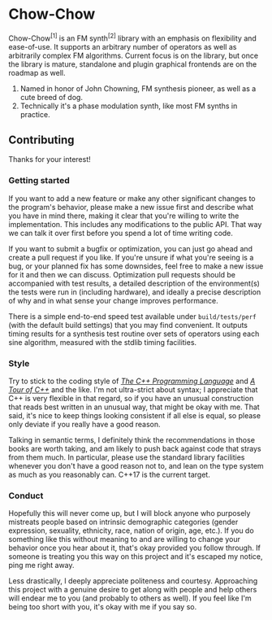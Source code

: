 # Chow-Chow

Chow-Chow<sup>[1]</sup> is an FM synth<sup>[2]</sup> library with
an emphasis on flexibility and ease-of-use. It supports an
arbitrary number of operators as well as arbitrarily complex FM
algorithms. Current focus is on the library, but once the library
is mature, standalone and plugin graphical frontends are on the
roadmap as well.

1. Named in honor of John Chowning, FM synthesis pioneer, as well
   as a cute breed of dog.
1. Technically it's a phase modulation synth, like most FM synths
   in practice.

## Contributing

Thanks for your interest!

### Getting started

If you want to add a new feature or make any other significant
changes to the program's behavior, please make a new issue first
and describe what you have in mind there, making it clear that
you're willing to write the implementation. This includes any
modifications to the public API. That way we can talk it over
first before you spend a lot of time writing code.

If you want to submit a bugfix or optimization, you can just go
ahead and create a pull request if you like. If you're unsure if
what you're seeing is a bug, or your planned fix has some
downsides, feel free to make a new issue for it and then we can
discuss. Optimization pull requests should be accompanied with
test results, a detailed description of the environment(s) the
tests were run in (including hardware), and ideally a precise
description of why and in what sense your change improves
performance.

There is a simple end-to-end speed test available under
`build/tests/perf` (with the default build settings) that you may
find convenient. It outputs timing results for a synthesis test
routine over sets of operators using each sine algorithm,
measured with the stdlib timing facilities.

### Style

Try to stick to the coding style of [_The C++ Programming
Language_](https://www.stroustrup.com/4th.html) and [_A Tour of
C++_](https://www.stroustrup.com/tour2.html) and the like. I'm
not ultra-strict about syntax; I appreciate that C++ is very
flexible in that regard, so if you have an unusual construction
that reads best written in an unusual way, that might be okay
with me. That said, it's nice to keep things looking consistent
if all else is equal, so please only deviate if you really have a
good reason.

Talking in semantic terms, I definitely think the
recommendations in those books are worth taking, and am likely to
push back against code that strays from them much. In particular,
please use the standard library facilities whenever you don't
have a good reason not to, and lean on the type system as much as
you reasonably can. C++17 is the current target.

### Conduct

Hopefully this will never come up, but I will block anyone who
purposely mistreats people based on intrinsic demographic
categories (gender expression, sexuality, ethnicity, race, nation
of origin, age, etc.). If you do something like this without
meaning to and are willing to change your behavior once you hear
about it, that's okay provided you follow through. If someone is
treating you this way on this project and it's escaped my notice,
ping me right away.

Less drastically, I deeply appreciate politeness and courtesy.
Approaching this project with a genuine desire to get along with
people and help others will endear me to you (and probably to
others as well). If you feel like I'm being too short with you,
it's okay with me if you say so.
